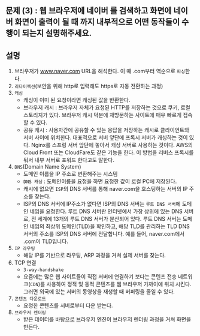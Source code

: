 ## 문제 (3) : 웹 브라우저에 네이버 를 검색하고 화면에 네이버 화면이 출력이 될 때 까지 내부적으로 어떤 동작들이 수행이 되는지 설명해주세요.

## 설명
1. 브라우저가 www.naver.com URL을 해석한다. 이 때 .com부터 역순으로 `파싱`한다.
2. `리다이렉션`(보안을 위해 http로 입력해도 https로 자동 전환하는 과정)
3. `캐싱`
    - 캐싱이 이미 된 요청이라면 캐싱된 값을 반환한다.
    - 브라우저 캐시 : 브라우저 자체가 요청된 HTTP를 저장하는 것으로 쿠키, 로컬 스토리지가 있다. 브라우저 캐시 덕분에 재방문하는 사이트에 매우 빠르게 접속할 수 있다.
    - 공유 캐시 : 사용자간에 공유할 수 있는 응답을 저장하는 캐시로 클라이언트와 서버 사이에 위치한다. 대표적으로 서버 앞단에 프록시 서버가 캐싱하는 것이 있다. Nginx를 스프링 서버 앞단에 놓아서 캐싱 서버로 사용하는 것이다. AWS의 Cloud Front 또는 CloudFare도 같은 기능을 한다. 이 방법을 리버스 프록시를 둬서 내부 서버로 포워드 한다고도 말한다.
4. `DNS`(Domain Name System)
    - 도메인 이름을 IP 주소로 변환해주는 시스템
    - `DNS 캐싱` : 도메인이름을 요청을 하면 요청한 값이 로컬 PC에 저장된다.
    - 캐시에 없으면 `ISP`의 DNS 서버를 통해 naver.com을 호스팅하는 서버의 IP 주소를 찾는다.
    - ISP의 DNS 서버에 IP주소가 없다면 ISP의 DNS 서버는 `루트 DNS 서버`에 도메인 네임을 요청한다. 루트 DNS 서버란 인터넷에서 가장 상위에 있는 DNS 서버로, 전 세계에 13개의 루트 DNS 서버가 분산되어 있다. 루트 DNS 서버는 도메인 네임의 최상위 도메인(TLD)을 확인하고, 해당 TLD를 관리하는 TLD DNS 서버의 주소를 ISP의 DNS 서버에 전달합니다. 예를 들어, naver.com에서 .com이 TLD입니다.
5. `IP 라우팅`
    - 해당 IP를 기반으로 라우팅, ARP 과정을 거쳐 실제 서버를 찾는다.
6. TCP 연결
    - `3-way-handshake`
    - 요즘에는 많은 웹 사이트들이 직접 서버에 연결하기 보다는 콘텐츠 전송 네트워크(`CDN`)를 사용하여 정적 및 동적 콘텐츠를 웹 브라우저 가까이에 위치 시킨다. 그러면 외국에 있는 서버의 동영상을 재생할 때 버퍼링을 줄일 수 있다.
7. `콘텐츠 다운로드`
    - 요청한 콘텐츠를 서버로부터 다운 받는다.
8. `브라우저 렌더링`
    - 받은 데이터를 바탕으로 브라우저 엔진이 브라우저 렌더링 과정을 거쳐 화면을 만든다.
